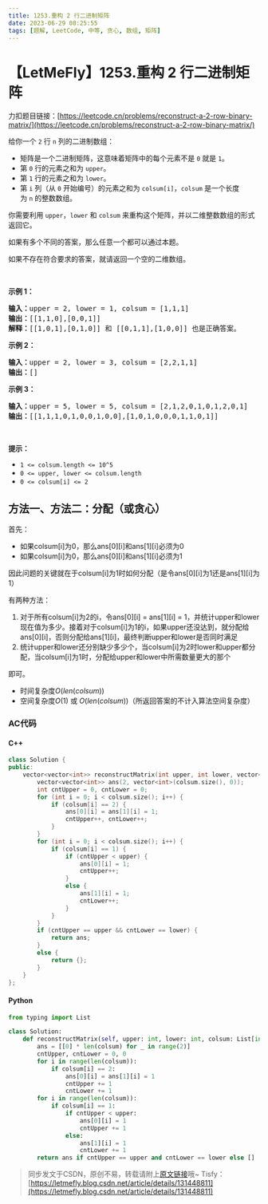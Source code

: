 ```yaml
---
title: 1253.重构 2 行二进制矩阵
date: 2023-06-29 08:25:55
tags: [题解, LeetCode, 中等, 贪心, 数组, 矩阵]
---
```


# 【LetMeFly】1253.重构 2 行二进制矩阵

力扣题目链接：[https://leetcode.cn/problems/reconstruct-a-2-row-binary-matrix/](https://leetcode.cn/problems/reconstruct-a-2-row-binary-matrix/)

<p>给你一个&nbsp;<code>2</code>&nbsp;行 <code>n</code> 列的二进制数组：</p>

<ul>
	<li>矩阵是一个二进制矩阵，这意味着矩阵中的每个元素不是&nbsp;<code>0</code>&nbsp;就是&nbsp;<code>1</code>。</li>
	<li>第 <code>0</code> 行的元素之和为&nbsp;<code>upper</code>。</li>
	<li>第 <code>1</code> 行的元素之和为 <code>lower</code>。</li>
	<li>第 <code>i</code> 列（从 <code>0</code> 开始编号）的元素之和为&nbsp;<code>colsum[i]</code>，<code>colsum</code>&nbsp;是一个长度为&nbsp;<code>n</code>&nbsp;的整数数组。</li>
</ul>

<p>你需要利用&nbsp;<code>upper</code>，<code>lower</code>&nbsp;和&nbsp;<code>colsum</code>&nbsp;来重构这个矩阵，并以二维整数数组的形式返回它。</p>

<p>如果有多个不同的答案，那么任意一个都可以通过本题。</p>

<p>如果不存在符合要求的答案，就请返回一个空的二维数组。</p>

<p>&nbsp;</p>

<p><strong>示例 1：</strong></p>

<pre><strong>输入：</strong>upper = 2, lower = 1, colsum = [1,1,1]
<strong>输出：</strong>[[1,1,0],[0,0,1]]
<strong>解释：</strong>[[1,0,1],[0,1,0]] 和 [[0,1,1],[1,0,0]] 也是正确答案。
</pre>

<p><strong>示例 2：</strong></p>

<pre><strong>输入：</strong>upper = 2, lower = 3, colsum = [2,2,1,1]
<strong>输出：</strong>[]
</pre>

<p><strong>示例 3：</strong></p>

<pre><strong>输入：</strong>upper = 5, lower = 5, colsum = [2,1,2,0,1,0,1,2,0,1]
<strong>输出：</strong>[[1,1,1,0,1,0,0,1,0,0],[1,0,1,0,0,0,1,1,0,1]]
</pre>

<p>&nbsp;</p>

<p><strong>提示：</strong></p>

<ul>
	<li><code>1 &lt;= colsum.length &lt;= 10^5</code></li>
	<li><code>0 &lt;= upper, lower &lt;= colsum.length</code></li>
	<li><code>0 &lt;= colsum[i] &lt;= 2</code></li>
</ul>


    
## 方法一、方法二：分配（或贪心）

首先：

   + 如果colsum[i]为0，那么ans[0][i]和ans[1][i]必须为0
   + 如果colsum[i]为0，那么ans[0][i]和ans[1][i]必须为1

因此问题的关键就在于colsum[i]为1时如何分配（是令ans[0][i]为1还是ans[1][i]为1）

有两种方法：

   1. 对于所有colsum[i]为2的i，令ans[0][i] = ans[1][i] = 1，并统计upper和lower现在值为多少。接着对于colsum[i]为1的i，如果upper还没达到，就分配给ans[0][i]，否则分配给ans[1][i]，最终判断upper和lower是否同时满足
   2. 统计upper和lower还分别缺少多少个，当colsum[i]为2时lower和upper都分配，当colsum[i]为1时，分配给upper和lower中所需数量更大的那个

即可。

+ 时间复杂度$O(len(colsum))$
+ 空间复杂度$O(1)$ 或 $O(len(colsum))$（所返回答案的不计入算法空间复杂度）

### AC代码

#### C++

```cpp
class Solution {
public:
    vector<vector<int>> reconstructMatrix(int upper, int lower, vector<int>& colsum) {
        vector<vector<int>> ans(2, vector<int>(colsum.size(), 0));
        int cntUpper = 0, cntLower = 0;
        for (int i = 0; i < colsum.size(); i++) {
            if (colsum[i] == 2) {
                ans[0][i] = ans[1][i] = 1;
                cntUpper++, cntLower++;
            }
        }
        for (int i = 0; i < colsum.size(); i++) {
            if (colsum[i] == 1) {
                if (cntUpper < upper) {
                    ans[0][i] = 1;
                    cntUpper++;
                }
                else {
                    ans[1][i] = 1;
                    cntLower++;
                }
            }
        }
        if (cntUpper == upper && cntLower == lower) {
            return ans;
        }
        else {
            return {};
        }
    }
};
```

#### Python

```python
from typing import List

class Solution:
    def reconstructMatrix(self, upper: int, lower: int, colsum: List[int]) -> List[List[int]]:
        ans = [[0] * len(colsum) for _ in range(2)]
        cntUpper, cntLower = 0, 0
        for i in range(len(colsum)):
            if colsum[i] == 2:
                ans[0][i] = ans[1][i] = 1
                cntUpper += 1
                cntLower += 1
        for i in range(len(colsum)):
            if colsum[i] == 1:
                if cntUpper < upper:
                    ans[0][i] = 1
                    cntUpper += 1
                else:
                    ans[1][i] = 1
                    cntLower += 1
        return ans if cntUpper == upper and cntLower == lower else []
```

> 同步发文于CSDN，原创不易，转载请附上[原文链接](https://blog.tisfy.eu.org/2023/06/29/LeetCode%201253.%E9%87%8D%E6%9E%842%E8%A1%8C%E4%BA%8C%E8%BF%9B%E5%88%B6%E7%9F%A9%E9%98%B5/)哦~
> Tisfy：[https://letmefly.blog.csdn.net/article/details/131448811](https://letmefly.blog.csdn.net/article/details/131448811)
